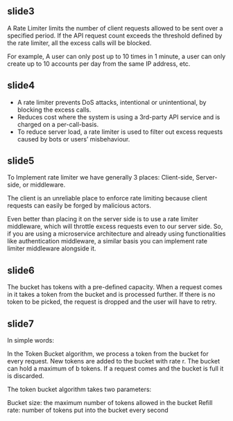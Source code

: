 
## slide3
A Rate Limiter limits the number of client requests allowed to be sent over a specified period. If the API request count exceeds the threshold defined by the rate limiter, all the excess calls will be blocked.

For example, A user can only post up to 10 times in 1 minute, a user can only create up to 10 accounts per day from the same IP address, etc.


## slide4
- A rate limiter prevents DoS attacks, intentional or unintentional, by blocking the excess calls.
- Reduces cost where the system is using a 3rd-party API service and is charged on a per-call-basis.
- To reduce server load, a rate limiter is used to filter out excess requests caused by bots or users’ misbehaviour.


## slide5
To Implement rate limiter we have generally 3 places: Client-side, Server-side, or middleware.

The client is an unreliable place to enforce rate limiting because client requests can easily be forged by malicious actors.

Even better than placing it on the server side is to use a rate limiter middleware, which will throttle excess requests even to our server side. So, if you are using a microservice architecture and already using functionalities like authentication middleware, a similar basis you can implement rate limiter middleware alongside it.


## slide6
The bucket has tokens with a pre-defined capacity. When a request comes in it takes a token from the bucket and is processed further. If there is no token to be picked, the request is dropped and the user will have to retry.


## slide7
In simple words:

In the Token Bucket algorithm, we process a token from the bucket for every request. New tokens are added to the bucket with rate r. The bucket can hold a maximum of b tokens. If a request comes and the bucket is full it is discarded.

The token bucket algorithm takes two parameters:

Bucket size: the maximum number of tokens allowed in the bucket
Refill rate: number of tokens put into the bucket every second
